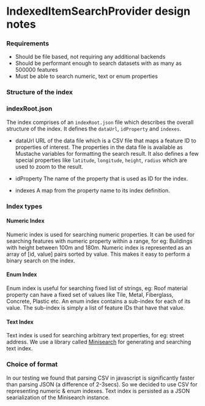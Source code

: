 # IndexedItemSearchProvider design notes

### Requirements

- Should be file based, not requiring any additional backends
- Should be performant enough to search datasets with as many as 500000 features
- Must be able to search numeric, text or enum properties 

### Structure of the index

### indexRoot.json

The index comprises of an `indexRoot.json` file which describes the overall structure of the index. It defines the `dataUrl`,  `idProperty` and `indexes`.

- dataUrl
  URL of the data file which is a CSV file that maps a feature ID to properties of interest. The properties in the data file is available as Mustache variables for formatting the search result. It also defines a few special properties like `latitude`, `longitude`, `height`, `radius` which are used to zoom to the result.

- idProperty
  The name of the property that is used as ID for the index.

- indexes
  A map from the property name to its index definition.
  
  
### Index types

#### Numeric Index
Numeric index is used for searching numeric properties. It can be used for searching features with numeric property within a range, for eg: Buildings with height between 100m and 180m. Numeric index is represented as an array of [id, value] pairs sorted by value. This makes it easy to perform a binary search on the index.

#### Enum Index
Enum index is useful for searching fixed list of strings, eg: Roof material property can have a fixed set of values like Tile, Metal, Fiberglass, Concrete, Plastic etc. An enum index contains a sub-index for each of its value. The sub-index is simply a list of feature IDs that have that value.

#### Text Index
Text index is used for searching arbitrary text properties, for eg: street address. We use a library called [Minisearch](https://github.com/lucaong/minisearch) for generating and searching text index.
      
### Choice of format

In our testing we found that parsing CSV in javascript is significantly faster than parsing JSON (a difference of 2-3secs). So we decided to use CSV for representing numeric & enum indexes. Text index is persisted as a JSON searialization of the Minisearch instance.
